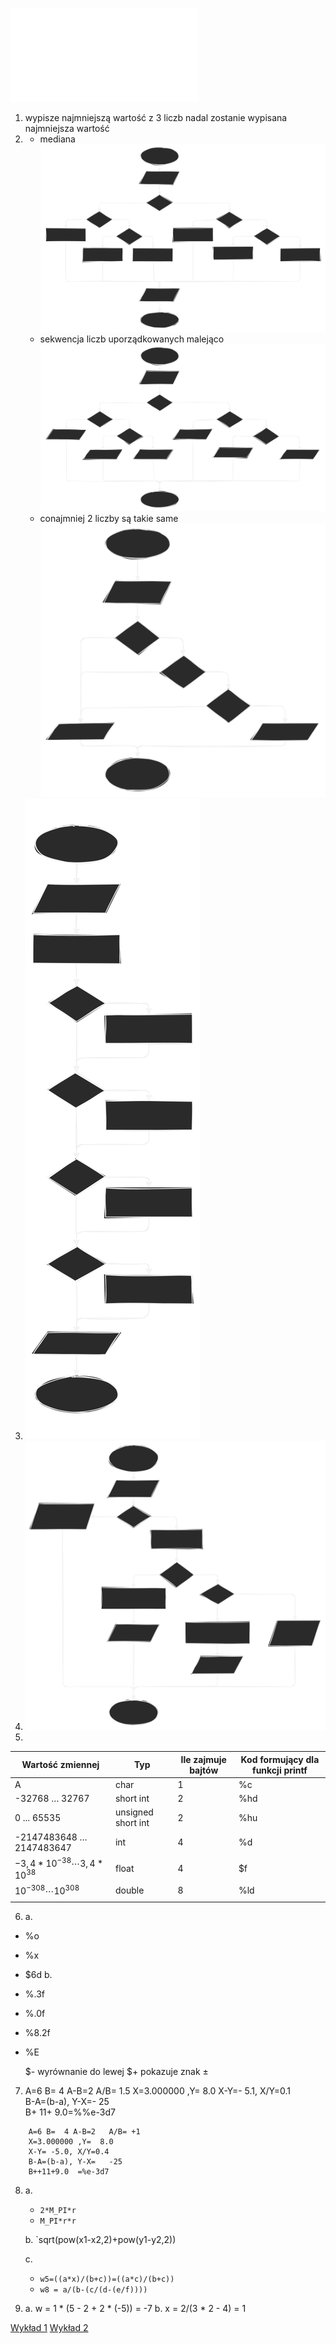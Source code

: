 ![Cwiczenia_1](Notatki/Semestr%201/Podstawy%20programowania/%C4%86wiczenia/%C4%86wiczenia%201/Cwiczenia_1.pdf)
1. wypisze najmniejszą wartość z 3 liczb
   nadal zostanie wypisana najmniejsza wartość
2.  
   - mediana
     ![cw1zad2pkt1](Notatki/Semestr%201/Podstawy%20programowania/%C4%86wiczenia/%C4%86wiczenia%201/cw1zad2pkt1.svg)
   - sekwencja liczb uporządkowanych malejąco
     ![cw1zad2pkt2](Notatki/Semestr%201/Podstawy%20programowania/%C4%86wiczenia/%C4%86wiczenia%201/cw1zad2pkt2.svg)
   - conajmniej 2 liczby są takie same
     ![cw1zad2pkt3](Notatki/Semestr%201/Podstawy%20programowania/%C4%86wiczenia/%C4%86wiczenia%201/cw1zad2pkt3.svg)
3. 
   ![cw1zad3](Notatki/Semestr%201/Podstawy%20programowania/%C4%86wiczenia/%C4%86wiczenia%201/cw1zad3.svg)
4. 
   ![cw1zad4](Notatki/Semestr%201/Podstawy%20programowania/%C4%86wiczenia/%C4%86wiczenia%201/cw1zad4.svg)
5. 
 | Wartość zmiennej                   | Typ                | Ile zajmuje bajtów | Kod formujący dla funkcji printf |
 | ---------------------------------- | ------------------ | ------------------ | -------------------------------- |
 | A                                  | char               | 1                  | %c                               |
 | -32768 … 32767                     | short int          | 2                  | %hd                              |
 | 0 ... 65535                        | unsigned short int | 2                  | %hu                              |
 | -2147483648 … 2147483647           | int                | 4                  | %d                               |
 | $-3,4*10^{-38} \cdots 3,4*10^{38}$ | float              | 4                  | $f                               |
 | $10^{-308} \cdots 10^{308}$        | double             | 8                  | %ld                              |
 |                                    |                    |                    |                                  |
6.  a.
   - %o
   - %x
   - $6d
     b.
   - %.3f
   - %.0f
   - %8.2f
   - %E
     
     $- wyrównanie do lewej
     $+ pokazuje znak $\pm$ 
7. 
   A=6 B=  4 A-B=2    A/B= 1.5
   X=3.000000 ,Y=   8.0
   X-Y=-   5.1, X/Y=0.1   
   B-A=(b-a), Y-X=-    25    
   B+ 11+   9.0=\%\%e-3d7
   
```
	A=6 B=  4 A-B=2   A/B= +1
	X=3.000000 ,Y=  8.0
	X-Y= -5.0, X/Y=0.4
	B-A=(b-a), Y-X=   -25
	B++11+9.0  =%e-3d7
```

8. 
   a.
   - `2*M_PI*r`
   - `M_PI*r*r`

   b. `sqrt(pow(x1-x2,2)+pow(y1-y2,2))

   c. 
   - `w5=((a*x)/(b+c))=((a*c)/(b+c))` 
   - `w8 = a/(b-(c/(d-(e/f))))`

9. 
   a. w = 1 * (5 - 2 + 2 * (-5)) = -7
   b. x = 2/(3 * 2 - 4) = 1


[Wykład 1](Notatki/Semestr%201/Podstawy%20programowania/Wyk%C5%82ady/Wyk%C5%82ad%201/Wyk%C5%82ad%201.md)
[Wykład 2](Notatki/Semestr%201/Podstawy%20programowania/Wyk%C5%82ady/Wyk%C5%82ad%202/Wyk%C5%82ad%202.md)